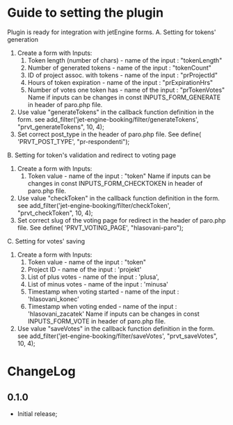 # Guide to setting the plugin
Plugin is ready for integration with jetEngine forms.
A. Setting for tokens' generation
  1. Create a form with Inputs:
      1. Token length (number of chars)   - name of the input : "tokenLength"
      2. Number of generated tokens       - name of the input : "tokenCount"
      3. ID of project assoc. with tokens - name of the input : "prProjectId"
      4. Hours of token expiration        - name of the input : "prExpirationHrs"
      5. Number of votes one token has    - name of the input : "prTokenVotes"
      Name if inputs can be changes in const INPUTS_FORM_GENERATE in header of paro.php file.
  2. Use value "generateTokens" in the callback function definition in the form.
      see add_filter('jet-engine-booking/filter/generateTokens', "prvt_generateTokens", 10, 4);
  3. Set correct post_type in the header of paro.php file.
      See define( 'PRVT_POST_TYPE',  "pr-respondenti");

B. Setting for token's validation and redirect to voting page
  1. Create a form with Inputs:
      1. Token value   - name of the input : "token"
      Name if inputs can be changes in const INPUTS_FORM_CHECKTOKEN in header of paro.php file.
  2. Use value "checkToken" in the callback function definition in the form.
      see add_filter('jet-engine-booking/filter/checkToken', "prvt_checkToken", 10, 4);
  3. Set correct slug of the voting page for redirect in the header of paro.php file.
      See define( 'PRVT_VOTING_PAGE', "hlasovani-paro");

C. Setting for votes' saving
  1. Create a form with Inputs:
      1. Token value  - name of the input : "token"
      2. Project ID   - name of the input : 'projekt'
      3. List of plus votes  - name of the input : 'plusa',
      4. List of minus votes - name of the input : 'minusa'
      5. Timestamp when voting started - name of the input : 'hlasovani_konec'
      6. Timestamp when voting ended   - name of the input : 'hlasovani_zacatek'
      Name if inputs can be changes in const INPUTS_FORM_VOTE in header of paro.php file.
  2. Use value "saveVotes" in the callback function definition in the form.
      see   add_filter('jet-engine-booking/filter/saveVotes', "prvt_saveVotes", 10, 4);


# ChangeLog

## 0.1.0

* Initial release;
